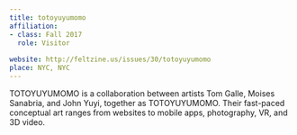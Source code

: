 ```yaml
---
title: totoyuyumomo
affiliation:
- class: Fall 2017
  role: Visitor
 
website: http://feltzine.us/issues/30/totoyuyumomo
place: NYC, NYC
---
```

 TOTOYUYUMOMO is a collaboration between artists Tom Galle, Moises Sanabria, and John Yuyi, together as TOTOYUYUMOMO. Their fast-paced conceptual art ranges from websites to mobile apps, photography, VR, and 3D video. 